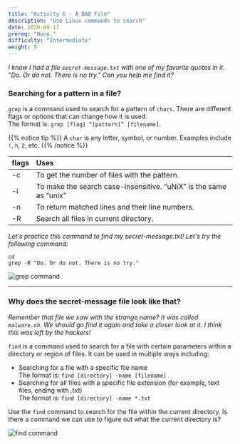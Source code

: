 ```yaml
---
title: "Activity 6 - A BAD File"
description: "Use Linux commands to search"
date: 2020-09-17
prereq: "None."
difficulty: "Intermediate"
weight: 9
---
```


*I know I had a file `secret-message.txt` with one of my favorite quotes in it. "Do. Or do not. There is no try." Can you help me find it?*

### Searching for a pattern in a file?

`grep` is a command used to search for a pattern of `chars`. There are different flags or options that can change how it is used.  
The format is: `grep [flag] “[pattern]” [filename]`.

{{% notice tip %}}
A `char` is any letter, symbol, or number. Examples include `!`, `h`, `2`, etc.
{{% /notice %}}

|flags | Uses |
| :--- | :---- |
| -c | To get the number of files with the pattern. |
| -i | To make the search case-insensitive. “uNiX” is the same as “unix” |
| -n | To return matched lines and their line numbers. |
| -R | Search all files in current directory. |

*Let's practice this command to find my secret-message.txt! Let's try the following command:*

```
cd
grep -R "Do. Or do not. There is no try."
```

![grep command](../images/Act6.1.png?classes=border,shadow)

--------------------------

### Why does the secret-message file look like that?

*Remember that file we saw with the strange name? It was called `malware.sh`. We should go find it again and take a closer look at it. I think this was left by the hackers!*

`find` is a command used to search for a file with certain parameters within a directory or region of files. It can be used in multiple ways including:

- Searching for a file with a specific file name  
 The format is: `find [directory] -name [filename]`
- Searching for all files with a specific file extension (for example, text files, ending with .txt)  
 The format is: `find [directory] -name *.txt`

Use the `find` command to search for the file within the current directory. Is there a command we can use to figure out what the current directory is?

![find command](../images/Act6.2.png?classes=border,shadow)
